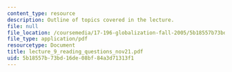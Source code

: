 ```yaml
---
content_type: resource
description: Outline of topics covered in the lecture.
file: null
file_location: /coursemedia/17-196-globalization-fall-2005/5b18557b73bd16de08bf84a3d71313f1_lecture_9_reading_questions_nov21.pdf
file_type: application/pdf
resourcetype: Document
title: lecture_9_reading_questions_nov21.pdf
uid: 5b18557b-73bd-16de-08bf-84a3d71313f1
---
```

